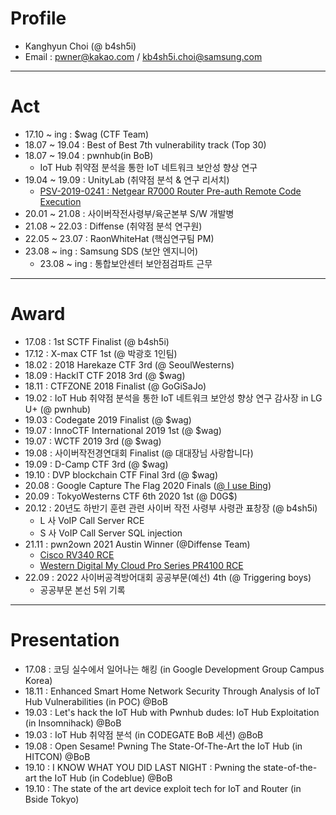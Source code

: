 # Profile

- Kanghyun Choi (@ b4sh5i)
- Email : pwner@kakao.com / kb4sh5i.choi@samsung.com

---

# Act

- 17.10 ~ ing : $wag (CTF Team)
- 18.07 ~ 19.04 : Best of Best 7th vulnerability track (Top 30)
- 18.07 ~ 19.04 : pwnhub(in BoB)
    - IoT Hub 취약점 분석을 통한 IoT 네트워크 보안성 향상 연구
- 19.04 ~ 19.09 : UnityLab (취약점 분석 & 연구 리서치)
    - [PSV-2019-0241 : Netgear R7000 Router Pre-auth Remote Code Execution](https://kb.netgear.com/000064757/Security-Advisory-for-Security-Misconfiguration-on-R7000-PSV-2019-0241)
- 20.01 ~ 21.08 : 사이버작전사령부/육군본부 S/W 개발병
- 21.08 ~ 22.03 : Diffense (취약점 분석 연구원)
- 22.05 ~ 23.07 : RaonWhiteHat (핵심연구팀 PM)
- 23.08 ~ ing : Samsung SDS (보안 엔지니어)
    - 23.08 ~ ing : 통합보안센터 보안점검파트 근무

---

# Award

- 17.08 : 1st SCTF Finalist (@ b4sh5i)
- 17.12 : X-max CTF 1st (@ 박광호 1인팀)
- 18.02 : 2018 Harekaze CTF 3rd (@ SeoulWesterns)
- 18.09 : HackIT CTF 2018 3rd (@ $wag)
- 18.11 : CTFZONE 2018 Finalist (@ GoGiSaJo)
- 19.02 : IoT Hub 취약점 분석을 통한 IoT 네트워크 보안성 향상 연구 감사장 in LG U+ (@ pwnhub)
- 19.03 : Codegate 2019 Finalist (@ $wag)
- 19.07 : InnoCTF International 2019 1st (@ $wag)
- 19.07 : WCTF 2019 3rd (@ $wag)
- 19.08 : 사이버작전경연대회 Finalist (@ 대대장님 사랑합니다)
- 19.09 : D-Camp CTF 3rd (@ $wag)
- 19.10 : DVP blockchain CTF Final 3rd (@ $wag)
- 20.08 : Google Capture The Flag 2020 Finals ([@ I use Bing](https://ctftime.org/team/130823))
- 20.09 : TokyoWesterns CTF 6th 2020 1st (@ D0G$)
- 20.12 : 20년도 하반기 훈련 관련 사이버 작전 사령부 사령관 표창장 (@ b4sh5i)
    - L 사 VoIP Call Server RCE
    - S 사 VoIP Call Server SQL injection
- 21.11 : pwn2own 2021 Austin Winner (@Diffense Team)
    - [Cisco RV340 RCE](https://twitter.com/thezdi/status/1456643578281840641)
    - [Western Digital My Cloud Pro Series PR4100 RCE](https://twitter.com/thezdi/status/1456092053264293892)
- 22.09 : 2022 사이버공격방어대회 공공부문(예선) 4th (@ Triggering boys)
    - 공공부문 본선 5위 기록

---

# Presentation

- 17.08 : 코딩 실수에서 일어나는 해킹 (in Google Development Group Campus Korea)
- 18.11 : Enhanced Smart Home Network Security Through Analysis of IoT Hub Vulnerabilities (in POC) @BoB
- 19.03 : Let's hack the IoT Hub with Pwnhub dudes: IoT Hub Exploitation (in Insomnihack) @BoB
- 19.03 : IoT Hub 취약점 분석 (in CODEGATE BoB 세션) @BoB
- 19.08 : Open Sesame! Pwning The State-Of-The-Art the IoT Hub (in HITCON) @BoB
- 19.10 : I KNOW WHAT YOU DID LAST NIGHT : Pwning the state-of-the-art the IoT Hub (in Codeblue) @BoB
- 19.10 : The state of the art device exploit tech for IoT and Router (in Bside Tokyo)